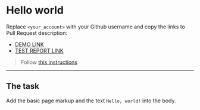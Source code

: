 # Hello world
Replace `<your_account>` with your Github username and copy the links to Pull Request description:
- [DEMO LINK](https://github.com/YanaLuzanovska/layout_hello-world/)
- [TEST REPORT LINK](https://github.com/YanaLuzanovska/layout_hello-world/report/html_report/)

> Follow [this instructions](https://mate-academy.github.io/layout_task-guideline/#how-to-solve-the-layout-tasks-on-github)
___

## The task
Add the basic page markup and the text `Hello, world!` into the body.

